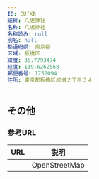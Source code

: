 ```yaml
---
ID: CUfKB
総称: 八坂神社
名称: 八坂神社
名称読み: null
別名: null
都道府県: 東京都
区域: 板橋区
緯度: 35.7793474
経度: 139.6262568
郵便番号: 1750094
住所: 東京都板橋区成増２丁目３４
---
```


## その他

### 参考URL

| URL | 説明          |
| --- | ------------- |
|     | OpenStreetMap |
